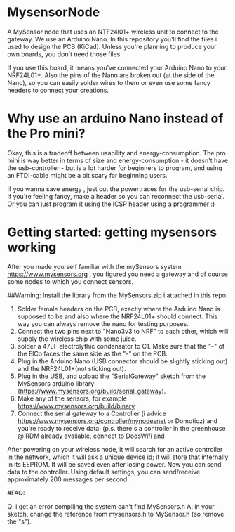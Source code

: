 # MysensorNode
A MySensor node that uses an NTF24l01+ wireless unit to connect to the gateway. We use an Arduino Nano. In this repository you'll find the files i used to design the PCB (KiCad). Unless you're planning to produce your own boards, you don't need those files. 

If you use this board, it means you've connected your Arduino Nano to your NRF24L01+. Also the pins of the Nano are broken out (at the side of the Nano), so you can easily solder wires to them or even use some fancy headers to connect your creations. 

# Why use an arduino Nano instead of the Pro mini? 
Okay, this is a tradeoff between usability and energy-consumption. The pro mini is way better in terms of size and energy-consumption - it doesn't have the usb-controller - but is a lot harder for beginners to program, and using an FTDI-cable might be a bit scary for beginning users. 

If you wanna save energy , just cut the powertraces for the usb-serial chip. If you're feeling fancy, make a header so you can reconnect the usb-serial. Or you can just program it using the ICSP header using a programmer :) 

# Getting started: getting mysensors working
After you made yourself familiar with the mySensors system https://www.mysensors.org , you figured you need a gateway and of course some nodes to which you connect sensors.

##Warning: Install the library from the MySensors.zip i attached in this repo.

1. Solder female headers on the PCB, exactly where the Arduino Nano is supposed to be and also where the NRF24L01+ should connect. This way you can always remove the nano for testing purposes.
2. Connect the two pins next to "Nano3v3 to NRF" to each other, which will supply the wireless chip with some juice.
3. solder a 47uF electrolythic condensator to C1. Make sure that the "-" of the ElCo faces the same side as the "-" on the PCB.
4. Plug in the Arduino Nano (USB connector should be slightly sticking out) and the NRF24L01+(not sticking out).
5. Plug in the USB, and upload the "SerialGateway" sketch from the MySensors arduino library (https://www.mysensors.org/build/serial_gateway). 
6. Make any of the sensors, for example https://www.mysensors.org/build/binary . 
7. Connect the serial gateway to a Controller (i advice https://www.mysensors.org/controller/mynodesnet or Domoticz) and you're ready to receive data! (p.s. there's a controller in the greenhouse @ RDM already available, connect to DoosWifi and 

After powering on your wireless node, it will search for an active controller in the network, which it will ask a unique device id; it will store that internally in its EEPROM. It will be saved even after losing power. Now you can send data to the controller. Using default settings, you can send/receive approximately 200 messages per second.

#FAQ:

Q: i get an error compiling the system can't find MySensors.h
A: in your sketch, change the reference from mysensors.h to MySensor.h (so remove the "s").
